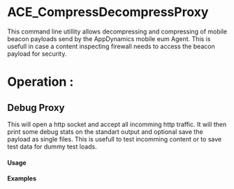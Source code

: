 # ACE_CompressDecompressProxy

This command line utillity allows decompressing and compressing of mobile beacon payloads send by the AppDynamics mobile eum Agent. 
This is usefull in case a content inspecting firewall needs to access the beacon payload for security.

# Operation :

## Debug Proxy

This will open a http socket and accept all incomming http traffic. It will then print some debug stats on the standart output and optional save 
the payload as single files. This is usefull to test incomming content or to save test data for dummy test loads.

#### Usage
#### Examples
